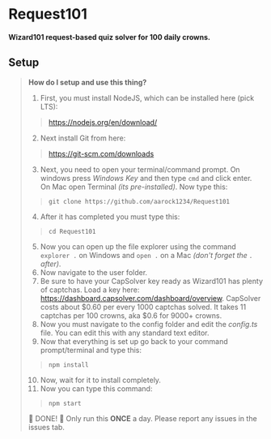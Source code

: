 # Request101

#### Wizard101 request-based quiz solver for 100 daily crowns.

## Setup

> **How do I setup and use this thing?**
> 
> 1. First, you must install NodeJS, which can be installed here (pick LTS):
>> https://nodejs.org/en/download/
>
> 2. Next install Git from here:
>> https://git-scm.com/downloads
>
> 3. Next, you need to open your terminal/command prompt. On windows press *Windows Key* and then type `cmd` and click enter. On Mac open Terminal *(its pre-installed)*. Now type this:
>> `git clone https://github.com/aarock1234/Request101`
>
> 4. After it has completed you must type this:
>> `cd Request101`
>
> 5. Now you can open up the file explorer using the command `explorer .` on Windows and `open .` on a Mac *(don't forget the `.` after)*.
> 6. Now navigate to the user folder.
> 7. Be sure to have your CapSolver key ready as Wizard101 has plenty of captchas. Load a key here: https://dashboard.capsolver.com/dashboard/overview. CapSolver costs about $0.60 per every 1000 captchas solved. It takes 11 captchas per 100 crowns, aka $0.6 for 9000+ crowns.
> 8. Now you must navigate to the config folder and edit the *config.ts* file. You can edit this with any standard text editor. 
> 9. Now that everything is set up go back to your command prompt/terminal and type this:
>> `npm install`
>
> 10. Now, wait for it to install completely.
> 11. Now you can type this command:
>> `npm start`
>
> 🎉 DONE! 🥳 Only run this **ONCE** a day. Please report any issues in the issues tab.